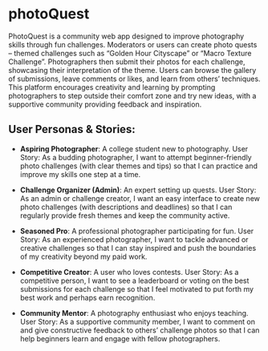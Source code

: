# photoQuest

PhotoQuest is a community web app designed to improve photography skills through fun challenges. Moderators or users can create photo quests – themed challenges such as “Golden Hour Cityscape” or “Macro Texture Challenge”. Photographers then submit their photos for each challenge, showcasing their interpretation of the theme. Users can browse the gallery of submissions, leave comments or likes, and learn from others’ techniques. This platform encourages creativity and learning by prompting photographers to step outside their comfort zone and try new ideas, with a supportive community providing feedback and inspiration.

## User Personas & Stories:

- **Aspiring Photographer**: A college student new to photography. User Story: As a budding photographer, I want to attempt beginner-friendly photo challenges (with clear themes and tips) so that I can practice and improve my skills one step at a time.

- **Challenge Organizer (Admin)**: An expert setting up quests. User Story: As an admin or challenge creator, I want an easy interface to create new photo challenges (with descriptions and deadlines) so that I can regularly provide fresh themes and keep the community active.

- **Seasoned Pro**: A professional photographer participating for fun. User Story: As an experienced photographer, I want to tackle advanced or creative challenges so that I can stay inspired and push the boundaries of my creativity beyond my paid work.

- **Competitive Creator**: A user who loves contests. User Story: As a competitive person, I want to see a leaderboard or voting on the best submissions for each challenge so that I feel motivated to put forth my best work and perhaps earn recognition.

- **Community Mentor**: A photography enthusiast who enjoys teaching. User Story: As a supportive community member, I want to comment on and give constructive feedback to others’ challenge photos so that I can help beginners learn and engage with fellow photographers.

